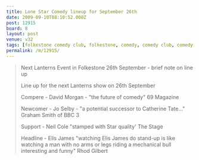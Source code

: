 ```yaml
---
title: Lone Star Comedy lineup for September 26th
date: 2009-09-10T08:10:52.000Z
post: 12915
board: 8
layout: post
venue: v32
tags: [folkestone comedy club, folkestone, comedy, comedy club, comedy club folkestone, elis james, lone star comedy]
permalink: /m/12915/
---
```

<blockquote>Next Lanterns Event in Folkestone 26th September - brief note on line up

  Line up for the next Lanterns show on 26th September   
  
  Compere - David Morgan -  "the future of comedy" 69 Magazine   
  
  Newcomer - Jo Selby - "a potential successor to Catherine Tate..." Graham Smith of BBC 3   
  
  Support - Neil Cole  "stamped with Star quality' The Stage   
  
  Headline - Elis James  "watching Elis James do stand-up is like watching a man with no arms or legs riding a mechanical bull  interesting and funny" Rhod Gilbert </blockquote>
